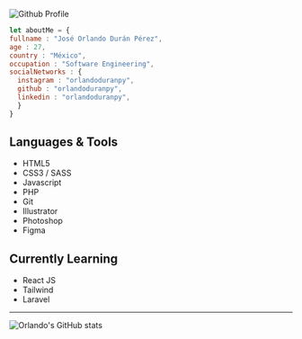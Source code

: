 ![Github Profile](https://user-images.githubusercontent.com/57104916/226693514-eb0b102a-56d9-41c7-96b2-7de619911be5.png)


``` javascript
let aboutMe = {
fullname : "José Orlando Durán Pérez",
age : 27,
country : "México",
occupation : "Software Engineering",
socialNetworks : {
  instagram : "orlandoduranpy",
  github : "orlandoduranpy",
  linkedin : "orlandoduranpy",
  }
}

```

## Languages & Tools
* HTML5
* CSS3 / SASS
* Javascript
* PHP
* Git
* Illustrator
* Photoshop
* Figma

## Currently Learning
* React JS
* Tailwind
* Laravel

---

![Orlando's GitHub stats](https://github-readme-stats.vercel.app/api?username=orlandoduranpy&show_icons=true&theme=github_dark)


